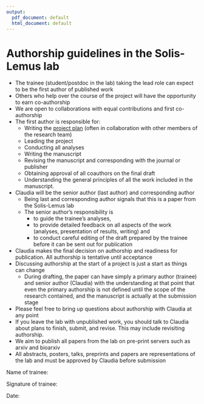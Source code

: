 ```yaml
---
output:
  pdf_document: default
  html_document: default
---
```

# Authorship guidelines in the Solis-Lemus lab

- The trainee (student/postdoc in the lab) taking the lead role can expect to be the first author of published work
- Others who help over the course of the project will have the opportunity to earn co-authorship
- We are open to collaborations with equal contributions and first co-authorship
- The first author is responsible for:
    - Writing the [project plan](https://github.com/solislemuslab/lab-dynamics/blob/master/project-plan.md) (often in collaboration with other members of the research team)
    - Leading the project
    - Conducting all analyses
    - Writing the manuscript
    - Revising the manuscript and corresponding with the journal or publisher
    - Obtaining approval of all coauthors on the final draft
    - Understanding the general principles of all the work included in the manuscript.
- Claudia will be the senior author (last author) and corresponding author
    - Being last and corresponding author signals that this is a paper from the Solis-Lemus lab 
    - The senior author’s responsibility is 
        - to guide the trainee’s analyses, 
        - to provide detailed feedback on all aspects of the work (analyses, presentation of results, writing) and 
        - to conduct careful editing of the draft prepared by the trainee before it can be sent out for publication
- Claudia makes the final decision on authorship and readiness for publication. All authorship is tentative until acceptance
- Discussing authorship at the start of a project is just a start as things can change
    - During drafting, the paper can have simply a primary author (trainee) and senior author (Claudia) with the understanding at that point that even the primary authorship is not defined until the scope of the research contained, and the manuscript is actually at the submission stage  
- Please feel free to bring up questions about authorship with Claudia at any point
- If you leave the lab with unpublished work, you should talk to Claudia about plans to finish, submit, and revise. This may include revisiting authorship.
- We aim to publish all papers from the lab on pre-print servers such as arxiv and bioarxiv
- All abstracts, posters, talks, preprints and papers are representations of the lab and must be approved by Claudia before submission


Name of trainee:

Signature of trainee:

Date: